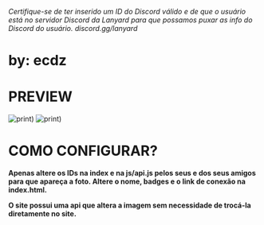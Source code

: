 *Certifique-se de ter inserido um ID do Discord válido e de que o usuário está no servidor Discord da Lanyard para que possamos puxar as info do Discord do usuário. discord.gg/lanyard*

# by: ecdz

 # PREVIEW
![print](https://media.discordapp.net/attachments/1228000235519737908/1229176327332954183/vivaldi_0A9a7snlye.jpg?ex=662ebaa9&is=661c45a9&hm=8e5367f2fe244f4bf184bf2fff739e185e60fcbb3a807a22d258428308bf2fe4&=&format=webp&width=1090&height=612)) 
![print](https://media.discordapp.net/attachments/1228000235519737908/1229176327731548311/vivaldi_mg5kJSQFLI.png?ex=662ebaa9&is=661c45a9&hm=69cbe086fed67a7314235e7f40c009454b5c6297c1c5a0cc4313b04af3b76015&=&format=webp&quality=lossless&width=1093&height=545)) 

# COMO CONFIGURAR?
**Apenas altere os IDs na index e na js/api.js pelos seus e dos seus amigos para que apareça a foto. Altere o nome, badges e o link de conexão na index.html.**



**O site possui uma api que altera a imagem sem necessidade de trocá-la diretamente no site.**
